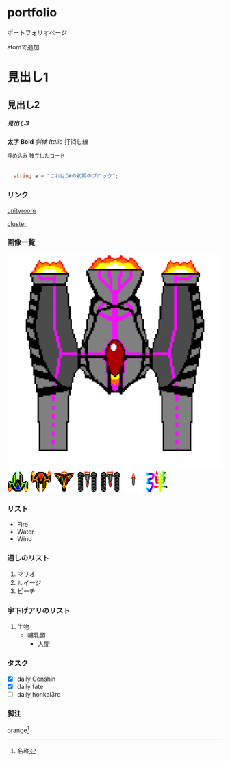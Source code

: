 # portfolio
ポートフォリオページ

atomで追加

# 見出し1
## 見出し2
##### 見出し3

__太字 Bold__ _斜体 Italic_ ~~打消し線~~

`埋め込み` ```独立したコード```

```cs

  string a = "これはC#の初期のブロック";

```
### リンク

[unityroom](https://unityroom.com/)

[cluster](https://cluster.mu/)

### 画像一覧

![images](images/battleship_gif.gif)
![images](images/chara_1_gif.gif)
![images](images/enemy_1_gif.gif)
![images](images/enemy_2_gif.gif)
![images](images/enemy_3_gif.gif)
![images](images/enemy_3_gif_2.gif)
![images](images/missile_gif.gif)
![images](images/icon_1.png)

### リスト

- Fire
- Water
- Wind

### 通しのリスト

1. マリオ
2. ルイージ
3. ピーチ

### 字下げアリのリスト

1. 生物
   - 哺乳類
     - 人間

### タスク

- [x] daily Genshin
- [x] daily fate
- [ ] daily honkai3rd

### 脚注

orange[^1]

[^1]:名称
